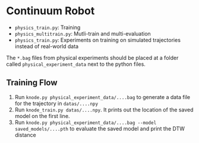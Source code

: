 # Continuum Robot

  - `physics_train.py`: Training
  - `physics_multitrain.py`: Mutli-train and multi-evaluation
  - `physics_train.py`: Experiments on training on simulated trajectories instead of real-world data

The `*.bag` files from physical experiments should be placed at a folder called `physical_experiment_data` next to the python files.

## Training Flow

1. Run `knode.py physical_experiment_data/....bag` to generate a data file for the trajectory in `datas/....npy`
2. Run `knode_train.py datas/....npy`. It prints out the location of the saved model on the first line.
3. Run `knode.py physical_experiment_data/....bag --model saved_models/....pth` to evaluate the saved model and print the DTW distance
